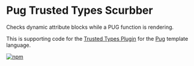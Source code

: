 # Pug Trusted Types Scurbber

Checks dynamic attribute blocks while a PUG function is rendering.

This is supporting code for the
[Trusted Types Plugin](https://npmjs.com/package/pug-plugin-trusted-types)
for the [Pug](https://pugjs.org/) template language.

[![npm](https://img.shields.io/npm/v/pug-runtime-trusted-types.svg)](https://www.npmjs.com/package/pug-runtime-trusted-types)
